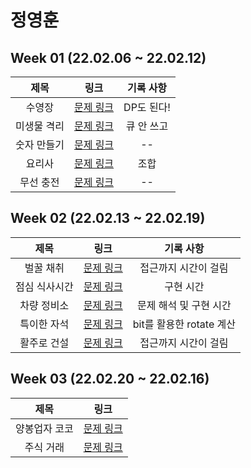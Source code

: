 # 정영훈
## Week 01 (22.02.06 ~ 22.02.12)
| 제목 | 링크 | 기록 사항 |
| :---: | :---: | :---: | 
| 수영장 | [문제 링크](https://swexpertacademy.com/main/code/problem/problemDetail.do?contestProbId=AV5PpFQaAQMDFAUq) | DP도 된다! |
| 미생물 격리 | [문제 링크](https://swexpertacademy.com/main/code/problem/problemDetail.do?contestProbId=AV597vbqAH0DFAVl) | 큐 안 쓰고 |
| 숫자 만들기 | [문제 링크](https://swexpertacademy.com/main/code/problem/problemDetail.do?contestProbId=AWIeRZV6kBUDFAVH) | -- |
| 요리사 | [문제 링크](https://swexpertacademy.com/main/code/problem/problemDetail.do?contestProbId=AWIeUtVakTMDFAVH) | 조합 |
| 무선 충전 | [문제 링크](https://swexpertacademy.com/main/code/problem/problemDetail.do?contestProbId=AWXRDL1aeugDFAUo) | -- |


## Week 02 (22.02.13 ~ 22.02.19)
| 제목 | 링크 | 기록 사항 |
| :---: | :---: | :---: |
| 벌꿀 채취 | [문제 링크](https://swexpertacademy.com/main/code/problem/problemDetail.do?contestProbId=AV5V4A46AdIDFAWu) | 접근까지 시간이 걸림 |
| 점심 식사시간 | [문제 링크](https://swexpertacademy.com/main/code/problem/problemDetail.do?contestProbId=AV5-BEE6AK0DFAVl) | 구현 시간 |
| 차량 정비소 | [문제 링크](https://swexpertacademy.com/main/code/problem/problemDetail.do?contestProbId=AV6c6bgaIuoDFAXy) | 문제 해석 및 구현 시간 |
| 특이한 자석 | [문제 링크](https://swexpertacademy.com/main/code/problem/problemDetail.do?contestProbId=AWIeV9sKkcoDFAVH) | bit를 활용한 rotate 계산 |
| 활주로 건설 | [문제 링크](https://swexpertacademy.com/main/code/problem/problemDetail.do?contestProbId=AWIeW7FakkUDFAVH) | 접근까지 시간이 걸림 |

## Week 03 (22.02.20 ~ 22.02.16)
| 제목 | 링크 |
| :---: | :---: |
| 양봉업자 코코 | [문제 링크](https://pro.mincoding.co.kr/enterprise/contest/ssafy_9/275/problem/A%ED%98%95_%EA%B8%B0%EC%B6%9C1) |
| 주식 거래 | [문제 링크](https://pro.mincoding.co.kr/enterprise/contest/ssafy_9/275/problem/A%ED%98%95_%EA%B8%B0%EC%B6%9C2) |
